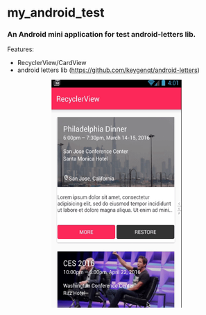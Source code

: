 # my_android_test
### An Android mini application for test android-letters lib.  

Features:  
* RecyclerView/CardView
* android letters lib (https://github.com/keygenqt/android-letters)
 

<p align="center">
<img src="phone_screen_gif/letters.gif" width="300" height="527" title="letters">
</p>
